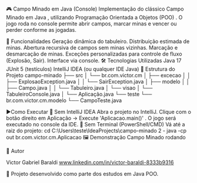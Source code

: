 🎮 Campo Minado em Java (Console)
Implementação do clássico Campo Minado em Java , utilizando Programação Orientada a Objetos (POO) .
O jogo roda no console permite abrir campos, marcar minas e vencer ou perder conforme as jogadas.

🚀 Funcionalidades
Geração dinâmica do tabuleiro.
Distribuição estimada de minas.
Abertura recursiva de campos sem minas vizinhas.
Marcação e desmarcação de minas.
Exceções personalizadas para controle de fluxo (Explosão, Sair).
Interface via console.
🛠 Tecnologias Utilizadas
Java 17
JUnit 5 (testículos)
IntelliJ IDEA (ou qualquer IDE Java)
📂 Estrutura do Projeto
campo-minado ├── src │ └── br.com.victor.cm │ ├── excecao │ │ ├── ExplosaoException.java │ │ └── SairException.java │ ├── modelo │ │ ├── Campo.java │ │ └── Tabuleiro.java │ └── visao │ └── TabuleiroConsole.java │ └── Aplicação.java └── teste └── br.com.victor.cm.modelo └── CampoTeste.java

▶️Como Executar
🔹 Sem IntelliJ IDEA
Abra o projeto no IntelliJ.
Clique com o botão direito em Aplicação → Execute 'Aplicacao.main()' .
O jogo será executado no console da IDE.
🔹 Sem Terminal (PowerShell/CMD)
Vá até a raiz do projeto: cd C:\Users\teste\IdeaProjects\campo-minado 2 - java -cp out br.com.victor.cm.Aplicacao
🖼 Demonstração
Campo Minado rodando

👤 Autor

Victor Gabriel Baraldi www.linkedin.com/in/victor-baraldi-8333b9316

📌 Projeto desenvolvido como parte dos estudos em Java POO.
